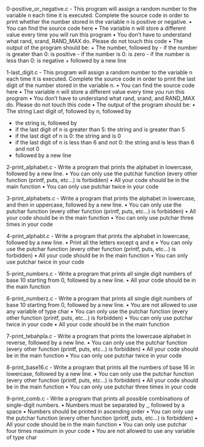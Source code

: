 0-positive_or_negative.c - This program will assign a random number to the variable n each time it is executed. Complete the source code in order to print whether the number stored in the variable n is positive or negative.    • You can find the source code here
     • The variable n will store a different value every time you will run this program
     • You don’t have to understand what rand, srand, RAND_MAX do. Please do not touch this code
     • The output of the program should be:
     + The number, followed by
       - if the number is greater than 0: is positive
       - if the number is 0: is zero
       - if the number is less than 0: is negative
      + followed by a new line

1-last_digit.c - This program will assign a random number to the variable n each time it is executed. Complete the source code in order to print the last digit of the number stored in the variable n.
     • You can find the source code here
     • The variable n will store a different value every time you run this program
     • You don’t have to understand what rand, srand, and RAND_MAX do. Please do not touch this code
     • The output of the program should be:
     • The string Last digit of, followed by
n, followed by
   - the string is, followed by
   - if the last digit of n is greater than 5: the string and is greater than 5
   - if the last digit of n is 0: the string and is 0
   - if the last digit of n is less than 6 and not 0: the string and is less than 6 and not 0
   - followed by a new line

2-print_alphabet.c - Write a program that prints the alphabet in lowercase, followed by a new line.
      • You can only use the putchar function (every other function (printf, puts, etc…) is forbidden)
      • All your code should be in the main function
      • You can only use putchar twice in your code

3-print_alphabets.c - Write a program that prints the alphabet in lowercase, and then in uppercase, followed by a new line.
      • You can only use the putchar function (every other function (printf, puts, etc…) is forbidden)
      • All your code should be in the main function
      • You can only use putchar three times in your code

4-print_alphabt.c - Write a program that prints the alphabet in lowercase, followed by a new line.
      • Print all the letters except q and e
      • You can only use the putchar function (every other function (printf, puts, etc…) is forbidden)
      • All your code should be in the main function
      • You can only use putchar twice in your code

5-print_numbers.c - Write a program that prints all single digit numbers of base 10 starting from 0, followed by a new line.
      • All your code should be in the main function

6-print_numberz.c - Write a program that prints all single digit numbers of base 10 starting from 0, followed by a new line.
      • You are not allowed to use any variable of type char
      • You can only use the putchar function (every other function (printf, puts, etc…) is forbidden)
      • You can only use putchar twice in your code
      • All your code should be in the main function

7-print_tebahpla.c - Write a program that prints the lowercase alphabet in reverse, followed by a new line.
      • You can only use the putchar function (every other function (printf, puts, etc…) is forbidden)
      • All your code should be in the main function
      • You can only use putchar twice in your code

8-print_base16.c - Write a program that prints all the numbers of base 16 in lowercase, followed by a new line.
      • You can only use the putchar function (every other function (printf, puts, etc…) is forbidden)
      • All your code should be in the main function
      • You can only use putchar three times in your code

9-print_comb.c - Write a program that prints all possible combinations of single-digit numbers.
      • Numbers must be separated by ,, followed by a space
      • Numbers should be printed in ascending order
      • You can only use the putchar function (every other function (printf, puts, etc…) is forbidden)
      • All your code should be in the main function
      • You can only use putchar four times maximum in your code
      • You are not allowed to use any variable of type char

